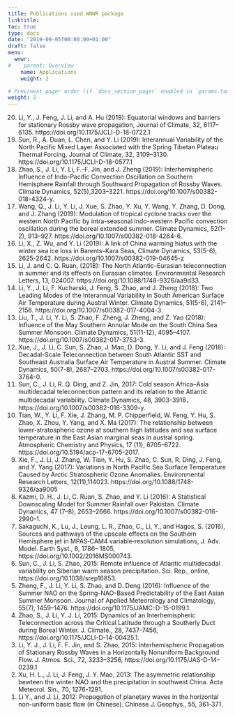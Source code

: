 ```yaml
---
title: Publications used WNWR package
linktitle: 
toc: true
type: docs
date: "2019-09-05T00:00:00+01:00"
draft: false
menu:
  wnwr:
#    parent: Overview
    name: Applications
    weight: 2

# Prev/next pager order (if `docs_section_pager` enabled in `params.toml`)
weight: 2
---
```


<ol reversed>
<li>Li, Y., J. Feng, J. Li, and A. Hu (2019): Equatorial windows and barriers for stationary Rossby wave propagation, Journal of Climate, 32, 6117–6135. https://doi.org/10.1175/JCLI-D-18-0722.1
</li>
<li>Sun, R., A. Duan, L. Chen, and Y. Li (2019): Interannual Variability of the North Pacific Mixed Layer Associated with the Spring Tibetan Plateau Thermal Forcing, Journal of Climate, 32, 3109–3130. https://doi.org/10.1175/JCLI-D-18-0577.1
</li>
<li>Zhao, S., J. Li, Y. Li, F.-F. Jin, and J. Zheng (2019): Interhemispheric Influence of Indo-Pacific Convection Oscillation on Southern Hemisphere Rainfall through Southward Propagation of Rossby Waves. Climate Dynamics, 52(5),3203–3221. https://doi.org/10.1007/s00382-018-4324-y.
</li>
<li>Wang, Q., J. Li, Y. Li, J. Xue, S. Zhao, Y. Xu, Y. Wang, Y. Zhang, D. Dong, and J. Zhang (2019): Modulation of tropical cyclone tracks over the western North Pacific by intra-seasonal Indo-western Pacific convection oscillation during the boreal extended summer. Climate Dynamics, 52(1-2), 913–927. https://doi.org/10.1007/s00382-018-4264-6.
</li>
<li>Li, X., Z. Wu, and Y. Li (2019): A link of China warming hiatus with the winter sea ice loss in Barents–Kara Seas, Climate Dynamics, 53(5-6), 2625-2642. https://doi.org/10.1007/s00382-019-04645-z
</li>
<li>Li, J. and C. Q. Ruan, (2018): The North Atlantic–Eurasian teleconnection in summer and its effects on Eurasian climates. Environmental Research Letters, 13, 024007. https://doi.org/10.1088/1748-9326/aa9d33.
</li>
<li>Li, Y., J. Li, F. Kucharski, J. Feng, S. Zhao, and J. Zheng (2018): Two Leading Modes of the Interannual Variability in South American Surface Air Temperature during Austral Winter. Climate Dynamics, 51(5-6), 2141–2156. https://doi.org/10.1007/s00382-017-4004-3.
</li>
<li>Liu, T., J. Li, Y. Li, S. Zhao, F. Zheng, J. Zheng, and Z. Yao (2018): Influence of the May Southern Annular Mode on the South China Sea Summer Monsoon. Climate Dynamics, 51(11-12), 4095–4107. https://doi.org/10.1007/s00382-017-3753-3.
</li>
<li>Xue, J., J. Li, C. Sun, S. Zhao, J. Mao, D. Dong, Y. Li, and J. Feng (2018): Decadal-Scale Teleconnection between South Atlantic SST and Southeast Australia Surface Air Temperature in Austral Summer. Climate Dynamics, 50(7-8), 2687–2703. https://doi.org/10.1007/s00382-017-3764-0.
</li>
<li>Sun, C., J. Li, R. Q. Ding, and Z. Jin, 2017: Cold season Africa–Asia multidecadal teleconnection pattern and its relation to the Atlantic multidecadal variability. Climate Dynamics, 48, 3903-3918，https://doi.org/10.1007/s00382-016-3309-y.
</li>
<li>Tian, W., Y. Li, F. Xie, J. Zhang, M. P. Chipperfield, W. Feng, Y. Hu, S. Zhao, X. Zhou, Y. Yang, and X. Ma (2017): The relationship between lower-stratospheric ozone at southern high latitudes and sea surface temperature in the East Asian marginal seas in austral spring. Atmospheric Chemistry and Physics, 17 (11), 6705–6722. https://doi.org/10.5194/acp-17-6705-2017.
</li>
<li>Xie, F., J. Li, J. Zhang, W. Tian, Y. Hu, S. Zhao, C. Sun, R. Ding, J. Feng, and Y. Yang (2017): Variations in North Pacific Sea Surface Temperature Caused by Arctic Stratospheric Ozone Anomalies. Environmental Research Letters, 12(11),114023. https://doi.org/10.1088/1748-9326/aa9005
</li>
<li>Kazmi, D. H., J. Li, C. Ruan, S. Zhao, and Y. Li (2016): A Statistical Downscaling Model for Summer Rainfall over Pakistan. Climate Dynamics, 47 (7–8), 2653–2666. https://doi.org/10.1007/s00382-016-2990-1.
</li>
 <li>Sakaguchi, K., Lu, J., Leung, L. R., Zhao, C., Li, Y., and Hagos, S. (2016), Sources and pathways of the upscale effects on the Southern Hemisphere jet in MPAS‐CAM4 variable‐resolution simulations, J. Adv. Model. Earth Syst., 8, 1786– 1805, https://doi.org/10.1002/2016MS000743.
 </li>
<li>Sun, C., J. Li, S. Zhao, 2015: Remote influence of Atlantic multidecadal variability on Siberian warm season precipitation. Sci. Rep., online, https://doi.org/10.1038/srep16853.
</li>
<li>Zheng, F., J. Li, Y. Li, S. Zhao, and D. Deng (2016): Influence of the Summer NAO on the Spring-NAO-Based Predictability of the East Asian Summer Monsoon. Journal of Applied Meteorology and Climatology, 55(7), 1459–1476. https://doi.org/10.1175/JAMC-D-15-0199.1.
</li>
<li>Zhao, S., J. Li, Y. J. Li, 2015: Dynamics of an Interhemispheric Teleconnection across the Critical Latitude through a Southerly Duct during Boreal Winter. J. Climate., 28, 7437-7456, https://doi.org/10.1175/JCLI-D-14-00425.1.
</li>
<li>Li, Y. J., J. Li, F. F. Jin, and S. Zhao, 2015: Interhemispheric Propagation of Stationary Rossby Waves in a Horizontally Nonuniform Background Flow. J. Atmos. Sci., 72, 3233–3256, https://doi.org/10.1175/JAS-D-14-0239.1
</li>
<li>Xu, H. L., J. Li, J. Feng, J. Y. Mao, 2013: The asymmetric relationship bewteen the winter NAO and the precipitation in southwest China. Acta Meteorol. Sin., 70, 1276-1291.
</li>
<li>Li Y., and J. Li, 2012: Propagation of planetary waves in the horizontal non-uniform basic flow (in Chinese). Chinese J. Geophys., 55, 361-371.
</li>

</ol>

